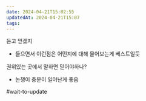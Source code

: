 ```yaml
---
date: 2024-04-21T15:02:55
updatedAt: 2024-04-21T15:07
tags: 
---
```

듣고 믿겠지
- 들으면서 이런점은 어떤지에 대해 물어보는게 베스트일듯

권위있는 곳에서 말하면 믿어야하나?
- 논쟁이 충분이 일어난게 좋음


#wait-to-update 
